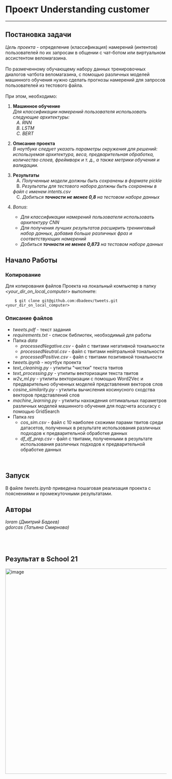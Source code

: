 # Проект Understanding customer

---
## Постановка задачи

_Цель проекта_ - определение (классификация) намерений (интентов) пользователей по их запросам в общении с чат-ботом или виртуальном ассистентом веломагазина. <br><br>
По размеченному обучающему набору данных тренировочных  диалогов чатбота веломагазина, с помощью различных моделей машинного обучения нужно сделать прогнозы намерений для запросов пользователей из тестового файла.<br><br>
При этом, необходимо: <br>
1. **Машинное обучение**  
  _Для классификации намерений пользователя использовать следующие архитектуры: <br>
     &ensp; A. RNN <br>
     &ensp; B. LSTM <br>
    &ensp;  C. BERT_<br>

2. **Описание проекта**  
    _В ноутбуке следует указать параметры окружения для решений: используемая архитектура, веса, предварительная обработка, количество слоев, фреймворк и т. д., а также метрики обучения и валидации._<br>

3. **Результаты**  
 &ensp; А. _Полученные модели должны быть сохранены в формате pickle_<br>
 &ensp; B. _Результаты для тестового набора должны быть сохранены в файл с именем intents.csv_<br>
 &ensp; C. _Добиться **точности не менее 0,8** на тестовом наборе данных_<br>

4. _Bonus_: <br>
    * _Для классификации намерений пользователя использовать архитектуру CNN_
    * _Для получения лучших результатов расширить тренинговый набор данных, добавив больше различных фраз и соответствующих намерений_
    * _Добиться **точности не менее 0,873** на тестовом наборе данных_
   


## Начало Работы

### Копирование
Для копирования файлов Проекта на локальный компьютер в папку *<your_dir_on_local_computer>* выполните:

```
    $ git clone git@github.com:dbadeev/tweets.git <your_dir_on_local_computer>
```

### Описание файлов
* *tweets.pdf* - текст задания
* *requirements.txt* - список библиотек, необходимый для работы
* Папка *data*
  - *processedNegative.csv* - файл с твитами негативной тональности
  - *processedNeutral.csv*  - файл с твитами нейтральной тональности
  - *processedPositive.csv*  - файл с твитами позитивной тональности
* *tweets.ipynb* - ноутбук проекта  
* *text_cleaninig.py* - утилиты "чистки" текста твитов
* *text_processing.py* - утилиты векторизации текста твитов
* *w2v_ml.py* - утилиты векторизации с помощью Word2Vec и предварительно обученных моделей представления векторов слов
* *cosine_similarity.py* - утилиты вычисления косинусного сходства векторов представлений слов
* *machine_learning.py* - утилиты нахождения оптимальных параметров различных моделей машинного обучения для подсчета accuracy с помощью GridSearch
* Папка *res*
  - *cos_sim.csv* - файл с 10 наиболее схожими парами твитов среди датасетов, полученных в результате использования различных подходов к предварительной обработке данных 
  - *df_df_prep.csv*  - файл с твитами, полученными в результате использования различных подходов к предварительной обработке данных 
<br>

## Запуск
В файле *tweets.ipynb* приведена пошаговая реализация проекта с пояснениями и промежуточными результатами. 

## Авторы

*loram (Дмитрий Бадеев)* <br>
*gdorcas (Татьяна Смирнова)*

<br><br>

## Результат в School 21
<img width="640" alt="image" src="https://github.com/user-attachments/assets/1f4ce7e5-20a9-4fe2-8480-30b83ea938c0">
